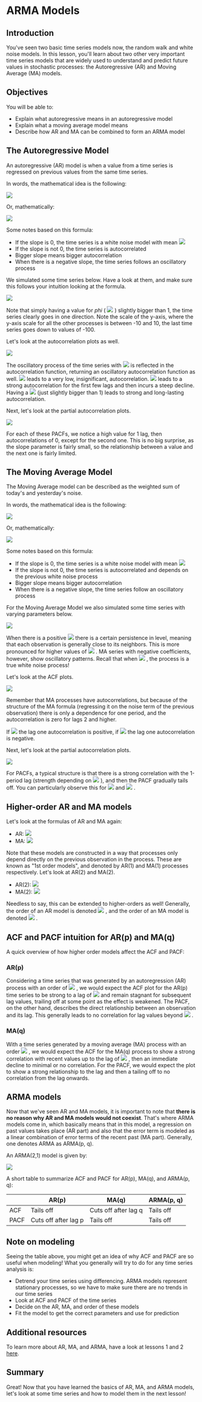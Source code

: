
# ARMA Models

## Introduction

You've seen two basic time series models now, the random walk and white noise models. In this lesson, you'll learn about two other very important time series models that are widely used to understand and predict future values in stochastic processes: the Autoregressive (AR) and Moving Average (MA) models.

## Objectives

You will be able to:

- Explain what autoregressive means in an autoregressive model 
- Explain what a moving average model means 
- Describe how AR and MA can be combined to form an ARMA model 

## The Autoregressive Model

An autoregressive (AR) model is when a value from a time series is regressed on previous values from the same time series.

In words, the mathematical idea is the following:

 <img src="https://render.githubusercontent.com/render/math?math=\text{Today = constant %2b slope} \times \text{yesterday %2b noise} "> 

Or, mathematically:

 <img src="https://render.githubusercontent.com/render/math?math=\large Y_t = \mu %2b \phi * Y_{t-1}%2b\epsilon_t"> 

Some notes based on this formula:
- If the slope is 0, the time series is a white noise model with mean  <img src="https://render.githubusercontent.com/render/math?math=\mu"> 
- If the slope is not 0, the time series is autocorrelated
- Bigger slope means bigger autocorrelation
- When there is a negative slope, the time series follows an oscillatory process

We simulated some time series below. Have a look at them, and make sure this follows your intuition looking at the formula.

<img src="images/AR_model.png">

Note that simply having a value for *phi* (  <img src="https://render.githubusercontent.com/render/math?math=\phi"> ) slightly bigger than 1, the time series clearly goes in one direction. Note the scale of the y-axis, where the y-axis scale for all the other processes is between -10 and 10, the last time series goes down to values of -100.

Let's look at the autocorrelation plots as well.

<img src="images/AR_ACF.png">

The oscillatory process of the time series with  <img src="https://render.githubusercontent.com/render/math?math=\phi=0.9"> is reflected in the autocorrelation function, returning an oscillatory autocorrelation function as well.  <img src="https://render.githubusercontent.com/render/math?math=\phi=0.2"> leads to a very low, insignificant,  autocorrelation.  <img src="https://render.githubusercontent.com/render/math?math=\phi=0.8"> leads to a strong autocorrelation for the first few lags and then incurs a steep decline. Having a  <img src="https://render.githubusercontent.com/render/math?math=\phi=1.02"> (just slightly bigger than 1) leads to strong and long-lasting autocorrelation.

Next, let's look at the partial autocorrelation plots.

<img src="images/AR_PACF.png">

For each of these PACFs, we notice a high value for 1 lag, then autocorrelations of 0, except for the second one. This is no big surprise, as the slope parameter is fairly small, so the relationship between a value and the next one is fairly limited.

## The  Moving Average Model

The Moving Average model can be described as the weighted sum of today's and yesterday's noise.

In words, the mathematical idea is the following:

 <img src="https://render.githubusercontent.com/render/math?math=\text{Today = Mean %2b Noise %2b Slope} \times \text{yesterday's noise} "> 

Or, mathematically:

 <img src="https://render.githubusercontent.com/render/math?math=\large Y_t = \mu %2b\epsilon_t %2b \theta * \epsilon_{t-1}"> 

Some notes based on this formula:
- If the slope is 0, the time series is a white noise model with mean  <img src="https://render.githubusercontent.com/render/math?math=\mu"> 
- If the slope is not 0, the time series is autocorrelated and depends on the previous white noise process
- Bigger slope means bigger autocorrelation
- When there is a negative slope, the time series follow an oscillatory process

For the Moving Average Model we also simulated some time series with varying parameters below.

<img src="images/MA_model.png">

When there is a positive  <img src="https://render.githubusercontent.com/render/math?math=\theta"> there is a certain persistence in level, meaning that each observation is generally close to its neighbors. This is more pronounced for higher values of  <img src="https://render.githubusercontent.com/render/math?math=\theta"> . MA series with negative coefficients, however, show oscillatory patterns. Recall that when  <img src="https://render.githubusercontent.com/render/math?math=\theta=0"> , the process is a true white noise process! 

Let's look at the ACF plots.

<img src="images/MA_ACF.png">

Remember that MA processes have autocorrelations, but because of the structure of the MA formula (regressing it on the noise term of the previous observation) there is only a dependence for one period, and the autocorrelation is zero for lags 2 and higher.

If  <img src="https://render.githubusercontent.com/render/math?math=\theta >0"> the lag one autocorrelation is positive, if  <img src="https://render.githubusercontent.com/render/math?math=\theta <0"> the lag one autocorrelation is negative.

Next, let's look at the partial autocorrelation plots.

<img src="images/MA_PACF.png">

For PACFs, a typical structure is that  there is a strong correlation with the 1-period lag (strength depending on  <img src="https://render.githubusercontent.com/render/math?math=\theta"> ), and then the PACF gradually tails off. You can particularly observe this for  <img src="https://render.githubusercontent.com/render/math?math=\theta=0.9"> and  <img src="https://render.githubusercontent.com/render/math?math=\theta=-0.95"> .

## Higher-order AR and MA models

Let's look at the formulas of AR and MA again:

- AR:  <img src="https://render.githubusercontent.com/render/math?math=Y_t = \mu %2b \phi * Y_{t-1}%2b\epsilon_t"> 
- MA:  <img src="https://render.githubusercontent.com/render/math?math=Y_t = \mu %2b\epsilon_t %2b \theta * \epsilon_{t-1}"> 

Note that these models are constructed in a way that processes only depend directly on the previous observation in the process. These are known as "1st order models", and denoted by AR(1) and MA(1) processes respectively. Let's look at AR(2) and MA(2).

- AR(2):  <img src="https://render.githubusercontent.com/render/math?math=Y_t = \mu %2b \phi_1 * Y_{t-1}%2b\phi_2 * Y_{t-2}%2b\epsilon_t"> 
- MA(2):  <img src="https://render.githubusercontent.com/render/math?math=Y_t = \mu %2b\epsilon_t %2b \theta_1 * \epsilon_{t-1}%2b \theta_2 * \epsilon_{t-2}"> 


Needless to say, this can be extended to higher-orders as well! Generally, the order of an AR model is denoted  <img src="https://render.githubusercontent.com/render/math?math=p"> , and the order of an MA model is denoted  <img src="https://render.githubusercontent.com/render/math?math=q"> .

## ACF and PACF intuition for AR(p) and MA(q)

A quick overview of how higher order models affect the ACF and PACF: 

### AR(p)

Considering a time series that was generated by an autoregression (AR) process with an order of  <img src="https://render.githubusercontent.com/render/math?math=p"> , we would expect the ACF plot for the AR(p) time series to be strong to a lag of  <img src="https://render.githubusercontent.com/render/math?math=p"> and remain stagnant for subsequent lag values, trailing off at some point as the effect is weakened. The PACF, on the other hand, describes the direct relationship between an observation and its lag. This generally leads to no correlation for lag values beyond  <img src="https://render.githubusercontent.com/render/math?math=p"> .

### MA(q)

With a time series generated by a moving average (MA) process with an order  <img src="https://render.githubusercontent.com/render/math?math=q"> , we would expect the ACF for the MA(q) process to show a strong correlation with recent values up to the lag of  <img src="https://render.githubusercontent.com/render/math?math=q"> , then an immediate decline to minimal or no correlation. For the PACF, we would expect the plot to show a strong relationship to the lag and then a tailing off to no correlation from the lag onwards.

## ARMA models

Now that we've seen AR and MA models, it is important to note that **there is no reason why AR and MA models would not coexist**. That's where ARMA models come in, which basically means that in this model, a regression on past values takes place (AR part) and also that the error term is modeled as a linear combination of error terms of the recent past (MA part). Generally, one denotes ARMA as ARMA(p, q).

An ARMA(2,1) model is given by:


  <img src="https://render.githubusercontent.com/render/math?math=Y_t = \mu %2b \phi_1 Y_{t-1}%2b\phi_2 Y_{t-2}%2b \theta \epsilon_{t-1}%2b\epsilon_t"> 


A short table to summarize ACF and PACF for AR(p), MA(q), and ARMA(p, q):

| | AR(p)   |   MA(q)  | ARMA(p, q)|
|------|------|------|------|
|   ACF | Tails off   |  Cuts off after lag q |  Tails off   |
|   PACF | Cuts off after lag p  |   Tails off  |  Tails off  |


## Note on modeling

Seeing the table above, you might get an idea of why ACF and PACF are so useful when modeling! What you generally will try to do for any time series analysis is:

- Detrend your time series using differencing. ARMA models represent stationary processes, so we have to make sure there are no trends in our time series
- Look at ACF and PACF of the time series
- Decide on the AR, MA, and order of these models
- Fit the model to get the correct parameters and use for prediction

## Additional resources

To learn more about AR, MA, and ARMA, have a look at lessons 1 and 2 [here](https://onlinecourses.science.psu.edu/stat510/node/41/).

## Summary

Great! Now that you have learned the basics of AR, MA, and ARMA models, let's look at some time series and how to model them in the next lesson!

